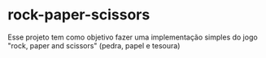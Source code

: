 # rock-paper-scissors

Esse projeto tem como objetivo fazer uma implementação simples do jogo "rock, paper and scissors" (pedra, papel e tesoura)